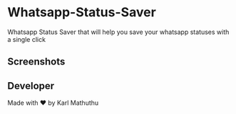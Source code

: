 # Whatsapp-Status-Saver
Whatsapp Status Saver that will help you save your whatsapp statuses with a single click

## Screenshots


## Developer

Made with ❤ by Karl Mathuthu
